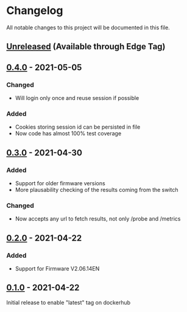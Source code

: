# Changelog
All notable changes to this project will be documented in this file.

## [Unreleased] (Available through Edge Tag)

## [0.4.0] - 2021-05-05
### Changed
- Will login only once and reuse session if possible

### Added
- Cookies storing session id can be persisted in file
- Now code has almost 100% test coverage

## [0.3.0] - 2021-04-30
### Added
- Support for older firmware versions
- More plausability checking of the results coming from the switch

### Changed
- Now accepts any url to fetch results, not only /probe and /metrics

## [0.2.0] - 2021-04-22
### Added
- Support for Firmware V2.06.14EN

## [0.1.0] - 2021-04-22
Initial release to enable "latest" tag on dockerhub

[unreleased]: https://github.com/tillsteinbach/prosafe_exporter_python/compare/v0.4.0...HEAD
[0.4.0]: https://github.com/tillsteinbach/prosafe_exporter_python/releases/tag/v0.4.0
[0.3.0]: https://github.com/tillsteinbach/prosafe_exporter_python/releases/tag/v0.3.0
[0.2.0]: https://github.com/tillsteinbach/prosafe_exporter_python/releases/tag/v0.2.0
[0.1.0]: https://github.com/tillsteinbach/prosafe_exporter_python/releases/tag/v0.1.0
